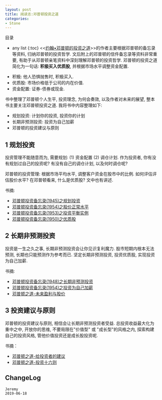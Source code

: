 ```yaml
---
layout: post
title: 阅读志:邓普顿投资之道
categories:
- Stone
---
```

目录  
* any list
{:toc}
<<[约翰•邓普顿的投资之道](https://book.douban.com/subject/25723410/)>>的作者主要根据邓普顿的备忘录等资料, 归纳邓普顿的投资哲学. 文后附上的邓普顿的信件备忘录等资料非常重要, 有助于从邓普顿亲笔资料中深刻理解邓普顿的投资哲学.
邓普顿的投资之道简化为一句话: **积极买入优质股**, 并根据市场水平调整资金配置.

- 积极: 他人恐惧抛售时, 积极买入.
- 优质股: 市场价格低于公司的内在价值.
- 资金配置: 证券-债券或现金.

书中整理了邓普顿个人生平, 投资理念, 为何会奏效, 以及作者对未来的展望, 整本书主要关注邓普顿投资之道. 我将书中内容整理如下: 

- 规划投资: 计划你的投资, 投资你的计划
- 长期非预测投资: 投资为自己加薪
- 邓普顿的投资建议与原则

## 1 规划投资

投资管理不能随意而为, 需要规划: (1) 资金配置 (2) 调仓计划. 作为投资者, 你有没有规划过自己的投资呢? 有没有自己的调仓计划, 以及何时调仓呢?  

邓普顿的投资管理: 根据市场平均水平, 调整客户资金在股市中的比例. 如何评估评估股价水平? 在邓普顿看来, 什么是优质股? 文中也有讲述. 

书摘: 

- [邓普顿投资备忘录(1945)之规划投资](https://anifacc.github.io/templeton/2019/06/09/templeton-memo-1945-planned-investment/)  
- [邓普顿投资备忘录(1954)之股价正常水平](https://anifacc.github.io/templeton/2019/06/11/templeton-memo-1954-stock-normal-prices/)
- [邓普顿投资备忘录(1953)之投资平衡实例](https://anifacc.github.io/templeton/2019/06/12/templeton-memo-1953-stock-price-plan/)
- [邓普顿投资备忘录(1950)之优质股](https://anifacc.github.io/templeton/2019/06/14/templeton-memo-1950-which-best-stocks/)

## 2 长期非预测投资

投资是一生之久之事, 长期非预测投资会让你见识复利魔力. 股市短期内根本无法预测, 长期也只能预测作为参考而已. 坚定长期非预测投资, 投资优质股, 实现投资为自己加薪. 

书摘:

- [邓普顿投资备忘录(1948)之长期非预测投资](https://anifacc.github.io/templeton/2019/06/13/templeton-memo-1948-long-range-nonforecasting-programs/)
- [邓普顿投资备忘录(1954)之投资为自己加薪](https://anifacc.github.io/templeton/2019/06/14/templeton-memo-1954-invest2increase-income/)
- [邓普顿之道-未来盈利与股价](https://anifacc.github.io/templeton/2019/06/16/templeton-way-5-future-earning/)

## 3 投资建议与原则

邓普顿的投资建议与原则, 相信会让长期非预测投资者受益. 总投资收益最大化为重中之中, 开放你的思维, 不要局限在"价值型" 或 "成长型"的风格之内, 探索构建自己的投资风格, 管他价值投资还是成长股投资呢. 

书摘：

- [邓普顿之道-给投资者的建议](https://anifacc.github.io/templeton/2019/06/15/templeton-advice-2-investors/)
- [邓普顿之道-投资十六则](https://anifacc.github.io/templeton/2019/06/16/templeton-way-invest-rules/)

## ChangeLog

```
Jeremy
2019-06-18
```
